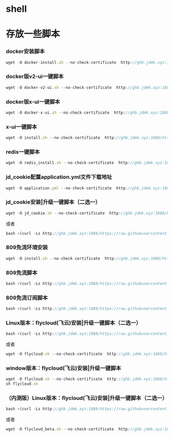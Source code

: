 # shell
# 存放一些脚本

### docker安装脚本
```javascript
wget -O docker-install.sh --no-check-certificate  http://ghb.jdmk.xyz:1888/https://raw.githubusercontent.com/yuanter/shell/main/docker-install.sh;chmod +x *sh;bash docker-install.sh
```

### docker版v2-ui一键脚本
```javascript
wget -O docker-v2-ui.sh --no-check-certificate  http://ghb.jdmk.xyz:1888/https://raw.githubusercontent.com/yuanter/shell/main/docker-v2-ui.sh;chmod +x *sh;bash docker-v2-ui.sh
```

### docker版x-ui一键脚本
```javascript
wget -O docker-x-ui.sh --no-check-certificate  http://ghb.jdmk.xyz:1888/https://raw.githubusercontent.com/yuanter/shell/main/docker-x-ui.sh;chmod +x *sh;bash docker-x-ui.sh
```


### x-ui一键脚本
```javascript
wget -O install.sh --no-check-certificate  http://ghb.jdmk.xyz:1888/https://raw.githubusercontent.com/yuanter/shell/main/x-ui/install.sh;chmod +x *sh;bash install.sh
```


### redis一键脚本
```javascript
wget -O redis_install.sh --no-check-certificate  http://ghb.jdmk.xyz:1888/https://raw.githubusercontent.com/yuanter/shell/main/redis_install.sh;chmod +x *sh;bash redis_install.sh
```


### jd_cookie配置application.yml文件下载地址
```javascript
wget -O application.yml --no-check-certificate  http://ghb.jdmk.xyz:1888/https://raw.githubusercontent.com/yuanter/shell/main/jd_cookie/application.yml
```


### jd_cookie安装|升级一键脚本（二选一）
```javascript
wget -O jd_cookie.sh --no-check-certificate  http://ghb.jdmk.xyz:1888/https://raw.githubusercontent.com/yuanter/shell/main/jd_cookie/jd_cookie.sh;chmod +x *sh;bash jd_cookie.sh
```
或者
```javascript
bash <(curl -Ls http://ghb.jdmk.xyz:1888/https://raw.githubusercontent.com/yuanter/shell/main/jd_cookie/jd_cookie.sh)
```


### 809免流环境安装
```javascript
wget -O install.sh --no-check-certificate  http://ghb.jdmk.xyz:1888/https://raw.githubusercontent.com/yuanter/shell/main/809ml/install.sh;chmod +x *sh;bash install.sh
```


### 809免流脚本
```javascript
bash <(curl -Ls http://ghb.jdmk.xyz:1888/https://raw.githubusercontent.com/yuanter/shell/main/809ml/path)
```


### 809免流订阅脚本
```javascript
bash <(curl -Ls http://ghb.jdmk.xyz:1888/https://raw.githubusercontent.com/yuanter/shell/main/809ml/sub)
```


### Linux版本：flycloud(飞云)安装|升级一键脚本（二选一）
```javascript
bash <(curl -Ls http://ghb.jdmk.xyz:1888/https://raw.githubusercontent.com/yuanter/shell/main/flycloud/flycloud.sh)
```
或者
```javascript
wget -O flycloud.sh --no-check-certificate  http://ghb.jdmk.xyz:1888/https://raw.githubusercontent.com/yuanter/shell/main/flycloud/flycloud.sh;chmod +x *sh;bash flycloud.sh
```

### window版本：flycloud(飞云)安装|升级一键脚本
```javascript
wget -O flycloud.sh --no-check-certificate  http://ghb.jdmk.xyz:1888/https://raw.githubusercontent.com/yuanter/shell/main/flycloud/flycloud_win.sh
sh flycloud.sh
```


### （内测版）Linux版本：flycloud(飞云)安装|升级一键脚本（二选一）
```javascript
bash <(curl -Ls http://ghb.jdmk.xyz:1888/https://raw.githubusercontent.com/yuanter/shell/main/flycloud_beta/flycloud_beta.sh)
```
或者
```javascript
wget -O flycloud_beta.sh --no-check-certificate  http://ghb.jdmk.xyz:1888/https://raw.githubusercontent.com/yuanter/shell/main/flycloud_beta/flycloud_beta.sh;chmod +x *sh;bash flycloud_beta.sh
```
